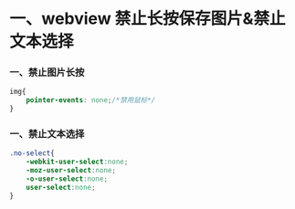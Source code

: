 # 一、webview 禁止长按保存图片&禁止文本选择

### 一、禁止图片长按
```css
img{
    pointer-events: none;/*禁用鼠标*/
}
```

### 一、禁止文本选择
```css
.no-select{
    -webkit-user-select:none;
    -moz-user-select:none;
    -o-user-select:none;
    user-select:none;
}

```
